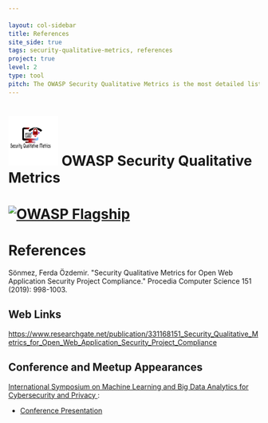 ```yaml
---

layout: col-sidebar
title: References
site_side: true
tags: security-qualitative-metrics, references
project: true
level: 2
type: tool
pitch: The OWASP Security Qualitative Metrics is the most detailed list of metrics which evaluate security level of web projects. It shows the level of coverage of OWASP ASVS. 
---
```



# ![Project Logo](images/logo_100px.png) OWASP Security Qualitative Metrics 


# [![OWASP Flagship](https://img.shields.io/badge/owasp-flagship-blue.svg)](https://owasp.org/projects/)


# References

Sönmez, Ferda Özdemir. "Security Qualitative Metrics for Open Web Application Security Project Compliance." Procedia Computer Science 151 (2019): 998-1003.


## Web Links
https://www.researchgate.net/publication/331168151_Security_Qualitative_Metrics_for_Open_Web_Application_Security_Project_Compliance

## Conference and Meetup Appearances
  [International Symposium on Machine Learning and Big Data Analytics for Cybersecurity and Privacy ](https://www.sciencesconf.org/browse/conference/?confid=7253):




* [Conference Presentation](./Conference_Presentation_Ferda_V1.pptx)
  
